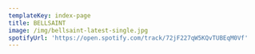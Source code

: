 ```yaml
---
templateKey: index-page
title: BELLSAINT
image: /img/bellsaint-latest-single.jpg
spotifyUrl: 'https://open.spotify.com/track/72jF227qW5KQvTUBEqM0Vf'
---
```


